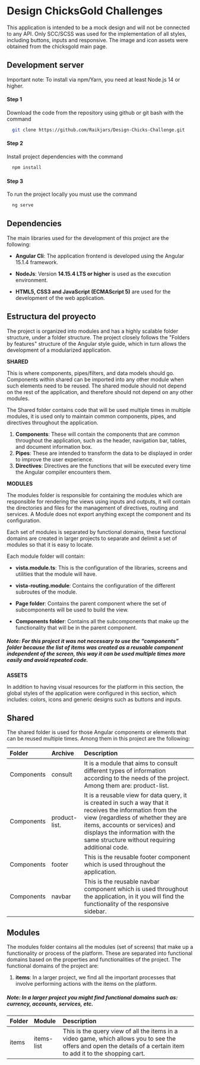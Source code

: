 # Design ChicksGold Challenges

This application is intended to be a mock design and will not be connected to any API. Only SCC/SCSS was used for the implementation of all styles, including buttons, inputs and responsive. The image and icon assets were obtained from the chicksgold main page.

## Development server
Important note: To install via npm/Yarn, you need at least Node.js 14 or higher.

#### Step 1
Download the code from the repository using github or git bash with the command
```bash
  git clone https://github.com/Raikjars/Design-Chicks-Challenge.git
```


#### Step 2
Install project dependencies with the command
```bash
  npm install
```

#### Step 3
To run the project locally you must use the command
```bash
  ng serve
```

## Dependencies
The main libraries used for the development of this project are the following:

- **Angular Cli**: The application frontend is developed using the Angular 15.1.4 framework.

- **NodeJs**: Version **14.15.4 LTS or higher** is used as the execution environment.

- **HTML5, CSS3 and JavaScript (ECMAScript 5)** are used for the development of the web application.

## Estructura del proyecto
The project is organized into modules and has a highly scalable folder structure, under a folder structure. The project closely follows the "Folders by features" structure of the Angular style guide, which in turn allows the development of a modularized application.

**SHARED**

This is where components, pipes/filters, and data models should go. Components within shared can be imported into any other module when such elements need to be reused. The shared module should not depend on the rest of the application, and therefore should not depend on any other modules.

The Shared folder contains code that will be used multiple times in multiple modules, it is used only to maintain common components, pipes, and directives throughout the application.

1. **Components**: These will contain the components that are common throughout the application, such as the header, navigation bar, tables, and document information box.
2. **Pipes**: These are intended to transform the data to be displayed in order to improve the user experience.
3. **Directives**: Directives are the functions that will be executed every time the Angular compiler encounters them.

**MODULES**

The modules folder is responsible for containing the modules which are responsible for rendering the views using inputs and outputs, it will contain the directories and files for the management of directives, routing and services. A Module does not export anything except the component and its configuration.

Each set of modules is separated by functional domains, these functional domains are created in larger projects to separate and delimit a set of modules so that it is easy to locate.

Each module folder will contain:

- **vista.module.ts**: This is the configuration of the libraries, screens and utilities that the module will have.
  
- **vista-routing.module**: Contains the configuration of the different subroutes of the module.

- **Page folder**: Contains the parent component where the set of subcomponents will be used to build the view.

- **Components folder**: Contains all the subcomponents that make up the functionality that will be in the parent component.

##### Note: For this project it was not necessary to use the “components” folder because the list of items was created as a reusable component independent of the screen, this way it can be used multiple times more easily and avoid repeated code.

**ASSETS**

In addition to having visual resources for the platform in this section, the global styles of the application were configured in this section, which includes: colors, icons and generic designs such as buttons and inputs.

## Shared

The shared folder is used for those Angular components or elements that can be reused multiple times. Among them in this project are the following:

| Folder | Archive | Description |
| :-------- | :----- | :------------|
| Components | consult | It is a module that aims to consult different types of information according to the needs of the project. Among them are: product-list. |
| Components | product-list. | It is a reusable view for data query, it is created in such a way that it receives the information from the view (regardless of whether they are items, accounts or services) and displays the information with the same structure without requiring additional code. |
| Components | footer | This is the reusable footer component which is used throughout the application.|
| Components | navbar | This is the reusable navbar component which is used throughout the application, in it you will find the functionality of the responsive sidebar.| 

## Modules

The modules folder contains all the modules (set of screens) that make up a functionality or process of the platform. These are separated into functional domains based on the properties and functionalities of the project. The functional domains of the project are:
1.	**items**: In a larger project, we find all the important processes that involve performing actions with the items on the platform.
##### Note: In a larger project you might find functional domains such as: currency, accounts, services, etc.

| Folder | Module | Description |
| :-------- | :----- | :------------ |
| items | items-list | This is the query view of all the items in a video game, which allows you to see the offers and open the details of a certain item to add it to the shopping cart. |
